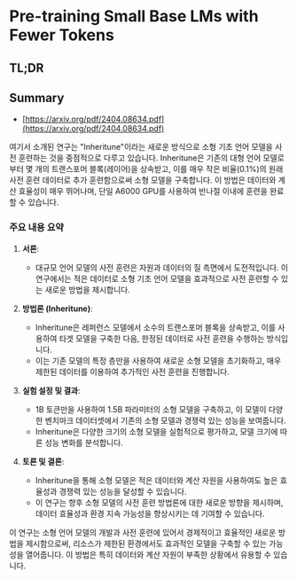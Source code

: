 # Pre-training Small Base LMs with Fewer Tokens
## TL;DR
## Summary
- [https://arxiv.org/pdf/2404.08634.pdf](https://arxiv.org/pdf/2404.08634.pdf)

여기서 소개된 연구는 "Inheritune"이라는 새로운 방식으로 소형 기초 언어 모델을 사전 훈련하는 것을 중점적으로 다루고 있습니다. Inheritune은 기존의 대형 언어 모델로부터 몇 개의 트랜스포머 블록(레이어)을 상속받고, 이를 매우 작은 비율(0.1%)의 원래 사전 훈련 데이터로 추가 훈련함으로써 소형 모델을 구축합니다. 이 방법은 데이터와 계산 효율성이 매우 뛰어나며, 단일 A6000 GPU를 사용하여 반나절 이내에 훈련을 완료할 수 있습니다.

### 주요 내용 요약

1. **서론**:
   - 대규모 언어 모델의 사전 훈련은 자원과 데이터의 질 측면에서 도전적입니다. 이 연구에서는 적은 데이터로 소형 기초 언어 모델을 효과적으로 사전 훈련할 수 있는 새로운 방법을 제시합니다.

2. **방법론 (Inheritune)**:
   - Inheritune은 레퍼런스 모델에서 소수의 트랜스포머 블록을 상속받고, 이를 사용하여 타겟 모델을 구축한 다음, 한정된 데이터로 사전 훈련을 수행하는 방식입니다.
   - 이는 기존 모델의 특정 층만을 사용하여 새로운 소형 모델을 초기화하고, 매우 제한된 데이터를 이용하여 추가적인 사전 훈련을 진행합니다.

3. **실험 설정 및 결과**:
   - 1B 토큰만을 사용하여 1.5B 파라미터의 소형 모델을 구축하고, 이 모델이 다양한 벤치마크 데이터셋에서 기존의 소형 모델과 경쟁력 있는 성능을 보여줍니다.
   - Inheritune은 다양한 크기의 소형 모델을 실험적으로 평가하고, 모델 크기에 따른 성능 변화를 분석합니다.

4. **토론 및 결론**:
   - Inheritune을 통해 소형 모델은 적은 데이터와 계산 자원을 사용하여도 높은 효율성과 경쟁력 있는 성능을 달성할 수 있습니다.
   - 이 연구는 향후 소형 모델의 사전 훈련 방법론에 대한 새로운 방향을 제시하며, 데이터 효율성과 환경 지속 가능성을 향상시키는 데 기여할 수 있습니다.

이 연구는 소형 언어 모델의 개발과 사전 훈련에 있어서 경제적이고 효율적인 새로운 방법을 제시함으로써, 리소스가 제한된 환경에서도 효과적인 모델을 구축할 수 있는 가능성을 열어줍니다. 이 방법은 특히 데이터와 계산 자원이 부족한 상황에서 유용할 수 있습니다.